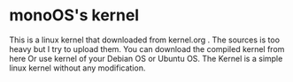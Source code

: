# monoOS's kernel
This is a linux kernel that downloaded from kernel.org .
The sources is too heavy but I try to upload them. You can download the compiled kernel from here
Or use kernel of your Debian OS or Ubuntu OS.
The Kernel is a simple linux kernel without any modification.
